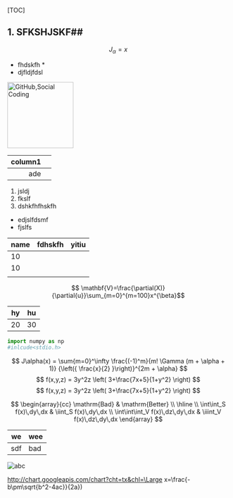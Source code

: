 [TOC]





## 1. SFKSHJSKF##

$$J_\alpha=x$$

* fhdskfh *
* djfldjfdsl

<img src="D:/abc.jpg" title="GitHub,Social Coding"  width="150"  />



| column1 |      |
| ------: | ---- |
|     ade |      |

1. jsldj
2. fkslf
3. dshkfhfhskfh

- edjslfdsmf
- fjslfs

| name | fdhskfh | yitiu |
| ---- | ------- | ----- |
| 10   |         |       |
| 10   |         |       |
|      |         |       |

$$ \mathbf{V}=\frac{\partial(X)}{\partial{u}}\sum_{m=0}^{m=100}x^{\beta}$$



| hy   | hu   |
| ---- | ---- |
| 20   | 30   |





```python
import numpy as np
#inlcude<stdio.h>

```


$$
J\alpha(x) = \sum{m=0}^\infty \frac{(-1)^m}{m! \Gamma (m + \alpha + 1)} {\left({ \frac{x}{2} }\right)}^{2m + \alpha}
$$
$$ f(x,y,z) = 3y^2z \left( 3+\frac{7x+5}{1+y^2} \right) $$
$$
f(x,y,z) = 3y^2z \left( 3+\frac{7x+5}{1+y^2} \right)
$$

$$
\begin{array}{cc}
\mathrm{Bad} & \mathrm{Better} \\
\hline \\
\int\int_S f(x)\,dy\,dx & \iint_S f(x)\,dy\,dx \\
\int\int\int_V f(x)\,dz\,dy\,dx & \iiint_V f(x)\,dz\,dy\,dx
\end{array}
$$

| we   | wee  |
| ---- | ---- |
| sdf  | bad  |

![abc](D:\abc.jpg)

http://chart.googleapis.com/chart?cht=tx&chl=\Large x=\frac{-b\pm\sqrt{b^2-4ac}}{2a})






